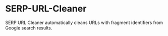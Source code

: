 # SERP-URL-Cleaner
SERP URL Cleaner automatically cleans URLs with fragment identifiers from Google search results.

